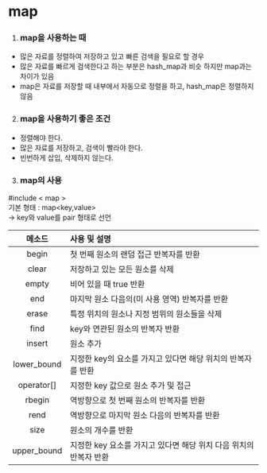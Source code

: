 map
======


1. ### map을 사용하는 때  
- 많은 자료를 정렬하여 저장하고 있고 빠른 검색을 필요로 할 경우   
- 많은 자료를 빠르게 검색한다고 하는 부분은 hash_map과 비슷 하지만 map과는 차이가 있음    
- map은 자료를 저장할 때 내부에서 자동으로 정렬을 하고, hash_map은 정렬하지 않음  

2. ### map을 사용하기 좋은 조건  
- 정렬해야 한다.
- 많은 자료를 저장하고, 검색이 빨라야 한다.
- 빈번하게 삽입, 삭제하지 않는다.

3. ### map의 사용  
#include < map >  
기본 형태 :  map<key,value>  
-> key와 value를 pair 형태로 선언

| 메소드 | 사용 및 설명 |
|:------:|:-----------|
| begin | 첫 번째 원소의 랜덤 접근 반복자를 반환 |
| clear | 저장하고 있는 모든 원소를 삭제 |
| empty | 비어 있을 때 true 반환 |
| end | 마지막 원소 다음의(미 사용 영역) 반복자를 반환 |
| erase | 특정 위치의 원소나 지정 범위의 원소들을 삭제 |
| find | key와 연관된 원소의 반복자 반환 |
| insert | 원소 추가 |
| lower_bound | 지정한 key의 요소를 가지고 있다면 해당 위치의 반복자를 반환 |
| operator[] | 	지정한 key 값으로 원소 추가 및 접근 |
| rbegin | 역방향으로 첫 번째 원소의 반복자를 반환 |
| rend | 역방향으로 마지막 원소 다음의 반복자를 반환 |
| size | 원소의 개수를 반환 |
| upper_bound | 지정한 key 요소를 가지고 있다면 해당 위치 다음 위치의 반복자 반환 |

